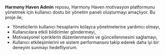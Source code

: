 **Harmony Haven Admin** reposu, Harmony Haven motivasyon platformunu yönetmek için kullanıcı dostu bir yönetim paneli oluşturmayı amaçlıyor. Bu proje ile;

- Yöneticilerin kullanıcı hesaplarını kolayca yönetmelerine yardımcı olmayı,
- Kullanıcılara etkili bildirimler göndermeyi,
- Motivasyonel içeriklerin düzenlenmesini ve güncellenmesini sağlamayı,
- Kullanıcı etkileşimlerini ve sistem performansını takip ederek daha iyi bir deneyim sunmayı hedefliyorum.
